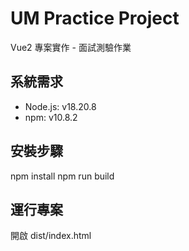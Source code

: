 # UM Practice Project

Vue2 專案實作 - 面試測驗作業

## 系統需求
- Node.js: v18.20.8
- npm: v10.8.2

## 安裝步驟
npm install
npm run build

## 運行專案
開啟 dist/index.html